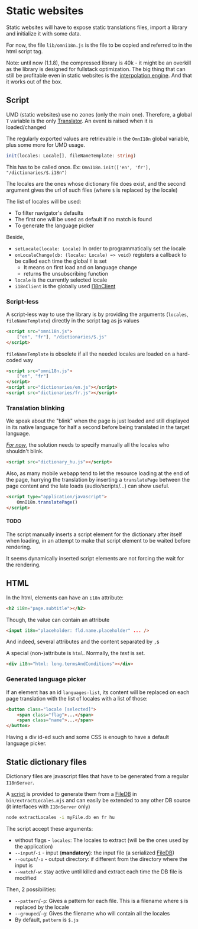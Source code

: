 # Static websites

Static websites will have to expose static translations files, import a library and initialize it with some data.

For now, the file `lib/omni18n.js` is the file to be copied and referred to in the html script tag.

Note: until now (1.1.8), the compressed library is 40k - it might be an overkill as the library is designed for fullstack optimization. The big thing that can still be profitable even in static websites is the [interpolation engine](./interpolation.md). And that it works out of the box.

## Script

UMD (static websites) use no zones (only the main one). Therefore, a global `T` variable is the only [Translator](./translator.md). An event is raised when it is loaded/changed

The regularly exported values are retrievable in the `OmnI18n` global variable, plus some more for UMD usage.

```ts
init(locales: Locale[], fileNameTemplate: string)
```

This has to be called once. Ex: `OmnI18n.init(['en', 'fr'], "/dictionaries/$.i18n")`

The locales are the ones whose dictionary file does exist, and the second argument gives the url of such files (where `$` is replaced by the locale)

The list of locales will be used:

- To filter navigator's defaults
- The first one will be used as default if no match is found
- To generate the language picker

Beside,

- `setLocale(locale: Locale)` In order to programmatically set the locale
- `onLocaleChange(cb: (locale: Locale) => void)` registers a callback to be called each time the global `T` is set
  - It means on first load and on language change
  - returns the unsubscribing function
- `locale` is the currently selected locale
- `i18nClient` is the globally used [I18nClient](./client.md)

### Script-less

A script-less way to use the library is by providing the arguments (`locales`, `fileNameTemplate`) directly in the script tag as js values

```html
<script src="omni18n.js">
	["en", "fr"], "/dictionaries/$.js"
</script>
```

`fileNameTemplate` is obsolete if all the needed locales are loaded on a hard-coded way

```html
<script src="omni18n.js">
	["en", "fr"]
</script>
<script src="dictionaries/en.js"></script>
<script src="dictionaries/fr.js"></script>
```

### Translation blinking

We speak about the "blink" when the page is just loaded and still displayed in its native language for half a second before being translated in the target language.

[_For now_](#todo), the solution needs to specify manually all the locales who shouldn't blink.

```html
<script src="dictionary_hu.js"></script>
```

Also, as many mobile webapp tend to let the resource loading at the end of the page, hurrying the translation by inserting a `translatePage` between the page content and the late loads (audio/scripts/...) can show useful.

```html
<script type="application/javascript">
	OmnI18n.translatePage()
</script>
```

#### TODO

The script manually inserts a script element for the dictionary after itself when loading, in an attempt to make that script element to be waited before rendering.

It seems dynamically inserted script elements are not forcing the wait for the rendering.

## HTML

In the html, elements can have an `i18n` attribute:

```html
<h2 i18n="page.subtitle"></h2>
```

Though, the value can contain an attribute

```html
<input i18n="placeholder: fld.name.placeholder" ... />
```

And indeed, several attributes and the content separated by `,`s

A special (non-)attribute is `html`. Normally, the _text_ is set.

```html
<div i18n="html: long.termsAndConditions"></div>
```

### Generated language picker

If an element has an id `languages-list`, its content will be replaced on each page translation with the list of locales with a list of those:

```html
<button class="locale [selected]">
	<span class="flag">...</span>
	<span class="name">...</span>
</button>
```

Having a div id-ed such and some CSS is enough to have a default language picker.

## Static dictionary files

Dictionary files are javascript files that have to be generated from a regular `I18nServer`.

A [script](../src/umd/extractLocales.ts) is provided to generate them from a [FileDB](./db.md#filedb) in `bin/extractLocales.mjs` and can easily be extended to any other DB source (it interfaces with `I18nServer` only)

```sh
node extractLocales -i myFile.db en fr hu
```

The script accept these arguments:

- without flags - `locales`: The locales to extract (will be the ones used by the application)
- `--input`/`-i` - input (**mandatory**): the input file (a serialized [FileDB](db.md#filedb))
- `--output`/`-o` - output directory: if different from the directory where the input is
- `--watch`/`-w`: stay active until killed and extract each time the DB file is modified

Then, 2 possibilities:

- `--pattern`/`-p`: Gives a pattern for each file. This is a filename where `$` is replaced by the locale
- `--grouped`/`-g`: Gives the filename who will contain all the locales
- By default, `pattern` is `$.js`
